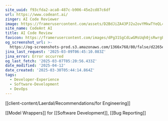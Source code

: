 ```yaml
---
site_uuid: f93cfda2-aca8-487c-b906-45e2cd87c6df
url: https://www.codeant.ai/
zinger: AI Code Reviewer
image: https://framerusercontent.com/assets/D2BdJiZA43PJ2u2ovYMkwTYeQL4.png
site_name: CodeAnt AI
title: AI Code Review
favicon: https://framerusercontent.com/images/dPg31SgCdLwGMsUqh0jsRwrgPQU.png
og_screenshot_url: >-
  https://og-screenshots-prod.s3.amazonaws.com/1366x768/80/false/d2265e89eea57e11d319424515aeb065f0b3229cd61bbbaab10befa13a588f59.jpeg
jina_last_request: '2025-03-09T06:45:10.083Z'
jina_error: Error occurred
og_last_fetch: '2025-03-07T05:20:56.433Z'
date_modified: '2025-04-12'
date_created: '2025-03-30T05:44:14.864Z'
tags:
  - Developer-Experience
  - Software-Development
  - DevOps
---
```













[[client-content/Laerdal/Recommendations/for Engineering]]

[[Model Wrappers]] for [[Software Development]], [[Bug Reporting]]

